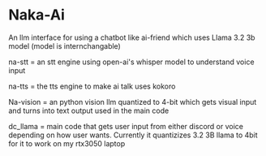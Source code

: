 # Naka-Ai
An llm interface for using a chatbot like ai-friend which uses Llama 3.2 3b model (model is internchangable)




na-stt = an stt engine using open-ai's whisper model to understand voice input



na-tts = the tts engine to make ai talk uses kokoro



Na-vision = an python vision llm quantized to 4-bit which gets visual input and turns into text output used in the main code




dc_llama = main code that gets user input from either discord or voice depending on how user wants. Currently it quantizizes 3.2 3B llama to 4bit for it to work on my rtx3050 laptop
